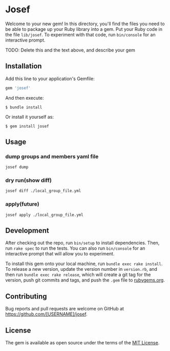 # Josef

Welcome to your new gem! In this directory, you'll find the files you need to be able to package up your Ruby library into a gem. Put your Ruby code in the file `lib/josef`. To experiment with that code, run `bin/console` for an interactive prompt.

TODO: Delete this and the text above, and describe your gem

## Installation

Add this line to your application's Gemfile:

```ruby
gem 'josef'
```

And then execute:

    $ bundle install

Or install it yourself as:

    $ gem install josef

## Usage

### dump groups and members yaml file

```sh
josef dump
```

### dry run(show diff)

```sh
josef diff ./local_group_file.yml
```

### apply(future)

```
josef apply ./local_group_file.yml
```

## Development

After checking out the repo, run `bin/setup` to install dependencies. Then, run `rake spec` to run the tests. You can also run `bin/console` for an interactive prompt that will allow you to experiment.

To install this gem onto your local machine, run `bundle exec rake install`. To release a new version, update the version number in `version.rb`, and then run `bundle exec rake release`, which will create a git tag for the version, push git commits and tags, and push the `.gem` file to [rubygems.org](https://rubygems.org).

## Contributing

Bug reports and pull requests are welcome on GitHub at https://github.com/[USERNAME]/josef.


## License

The gem is available as open source under the terms of the [MIT License](https://opensource.org/licenses/MIT).
